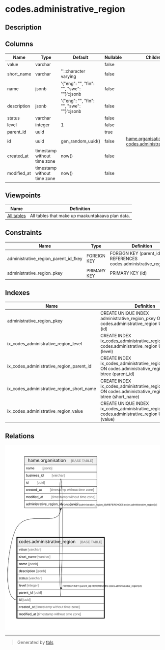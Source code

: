 # codes.administrative_region

## Description

## Columns

| Name | Type | Default | Nullable | Children | Parents | Comment |
| ---- | ---- | ------- | -------- | -------- | ------- | ------- |
| value | varchar |  | false |  |  |  |
| short_name | varchar | ''::character varying | false |  |  |  |
| name | jsonb | '{"eng": "", "fin": "", "swe": ""}'::jsonb | false |  |  |  |
| description | jsonb | '{"eng": "", "fin": "", "swe": ""}'::jsonb | false |  |  |  |
| status | varchar |  | false |  |  |  |
| level | integer | 1 | false |  |  |  |
| parent_id | uuid |  | true |  | [codes.administrative_region](codes.administrative_region.md) |  |
| id | uuid | gen_random_uuid() | false | [hame.organisation](hame.organisation.md) [codes.administrative_region](codes.administrative_region.md) |  |  |
| created_at | timestamp without time zone | now() | false |  |  |  |
| modified_at | timestamp without time zone | now() | false |  |  |  |

## Viewpoints

| Name | Definition |
| ---- | ---------- |
| [All tables](viewpoint-0.md) | All tables that make up maakuntakaava plan data. |

## Constraints

| Name | Type | Definition |
| ---- | ---- | ---------- |
| administrative_region_parent_id_fkey | FOREIGN KEY | FOREIGN KEY (parent_id) REFERENCES codes.administrative_region(id) |
| administrative_region_pkey | PRIMARY KEY | PRIMARY KEY (id) |

## Indexes

| Name | Definition |
| ---- | ---------- |
| administrative_region_pkey | CREATE UNIQUE INDEX administrative_region_pkey ON codes.administrative_region USING btree (id) |
| ix_codes_administrative_region_level | CREATE INDEX ix_codes_administrative_region_level ON codes.administrative_region USING btree (level) |
| ix_codes_administrative_region_parent_id | CREATE INDEX ix_codes_administrative_region_parent_id ON codes.administrative_region USING btree (parent_id) |
| ix_codes_administrative_region_short_name | CREATE INDEX ix_codes_administrative_region_short_name ON codes.administrative_region USING btree (short_name) |
| ix_codes_administrative_region_value | CREATE UNIQUE INDEX ix_codes_administrative_region_value ON codes.administrative_region USING btree (value) |

## Relations

![er](codes.administrative_region.svg)

---

> Generated by [tbls](https://github.com/k1LoW/tbls)
